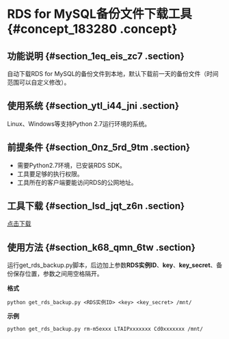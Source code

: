 # RDS for MySQL备份文件下载工具 {#concept_183280 .concept}

## 功能说明 {#section_1eq_eis_zc7 .section}

自动下载RDS for MySQL的备份文件到本地，默认下载前一天的备份文件（时间范围可以自定义修改）。

## 使用系统 {#section_ytl_i44_jni .section}

Linux、Windows等支持Python 2.7运行环境的系统。

## 前提条件 {#section_0nz_5rd_9tm .section}

-   需要Python2.7环境，已安装RDS SDK。
-   工具要足够的执行权限。
-   工具所在的客户端要能访问RDS的公网地址。

## 工具下载 {#section_lsd_jqt_z6n .section}

[点击下载](http://aliyun_portal_storage.oss-cn-hangzhou.aliyuncs.com/help/rds/get_rds_backup.tar?spm=a2c4g.11186623.2.10.16ce2022wZZjJU&file=get_rds_backup.tar)

## 使用方法 {#section_k68_qmn_6tw .section}

运行get\_rds\_backup.py脚本，后边加上参数**RDS实例ID**、**key**、**key\_secret**、备份保存位置，参数之间用空格隔开。

**格式**

``` {#codeblock_xwr_xvx_5m9}
python get_rds_backup.py <RDS实例ID> <key> <key_secret> /mnt/
```

**示例**

``` {#codeblock_g2d_b6s_dhf}
python get_rds_backup.py rm-m5exxx LTAIPxxxxxxx Cd0xxxxxxx /mnt/
```

